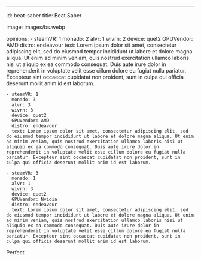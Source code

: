 ---
  id: beat-saber
  title: Beat Saber

  image: images/bs.webp

  opinions:
    - steamVR: 1
      monado: 2
      alvr: 1
      wivrn: 2
      device: quet2
      GPUVendor: AMD
      distro: endeavour
      text: Lorem ipsum dolor sit amet, consectetur adipiscing elit, sed do eiusmod tempor incididunt ut labore et dolore magna aliqua. Ut enim ad minim veniam, quis nostrud exercitation ullamco laboris nisi ut aliquip ex ea commodo consequat. Duis aute irure dolor in reprehenderit in voluptate velit esse cillum dolore eu fugiat nulla pariatur. Excepteur sint occaecat cupidatat non proident, sunt in culpa qui officia deserunt mollit anim id est laborum.

    - steamVR: 1
      monado: 3
      alvr: 3
      wivrn: 3
      device: quet2
      GPUVendor: AMD
      distro: endeavour      
      text: Lorem ipsum dolor sit amet, consectetur adipiscing elit, sed do eiusmod tempor incididunt ut labore et dolore magna aliqua. Ut enim ad minim veniam, quis nostrud exercitation ullamco laboris nisi ut aliquip ex ea commodo consequat. Duis aute irure dolor in reprehenderit in voluptate velit esse cillum dolore eu fugiat nulla pariatur. Excepteur sint occaecat cupidatat non proident, sunt in culpa qui officia deserunt mollit anim id est laborum.
    
    - steamVR: 3
      monado: 1
      alvr: 1
      wivrn: 3
      device: quet2
      GPUVendor: Nvidia
      distro: endeavour      
      text: Lorem ipsum dolor sit amet, consectetur adipiscing elit, sed do eiusmod tempor incididunt ut labore et dolore magna aliqua. Ut enim ad minim veniam, quis nostrud exercitation ullamco laboris nisi ut aliquip ex ea commodo consequat. Duis aute irure dolor in reprehenderit in voluptate velit esse cillum dolore eu fugiat nulla pariatur. Excepteur sint occaecat cupidatat non proident, sunt in culpa qui officia deserunt mollit anim id est laborum.          


Perfect

